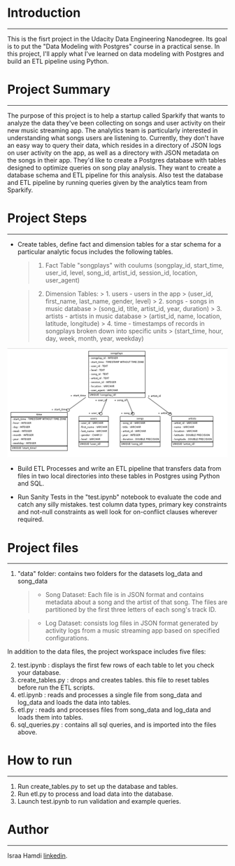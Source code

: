 # Introduction
___
This is the fisrt project in the Udacity Data Engineering Nanodegree.
Its goal is to put the "Data Modeling with Postgres" course in a practical sense.
In this project, I'll apply what I've learned on data modeling with Postgres and build an ETL pipeline using Python.

# Project Summary
___
The purpose of this project is to help a startup called Sparkify that wants to analyze the data they've been collecting on songs and user activity on their new music streaming app. The analytics team is particularly interested in understanding what songs users are listening to. Currently, they don't have an easy way to query their data, which resides in a directory of JSON logs on user activity on the app, as well as a directory with JSON metadata on the songs in their app.
They'd like to create a Postgres database with tables designed to optimize queries on song play analysis. They want to create a database schema and ETL pipeline for this analysis. Also test the database and ETL pipeline by running queries given by the analytics team from Sparkify.

# Project Steps
___
- Create tables, define fact and dimension tables for a star schema for a particular analytic focus includes the following tables.
    > 1. Fact Table "songplays" with coulums (songplay_id, start_time, user_id, level, song_id, artist_id, session_id, location, user_agent)

    > 2. Dimension Tables: 
        > 1. users - users in the app
        > (user_id, first_name, last_name, gender, level)
        > 2. songs - songs in music database
        > (song_id, title, artist_id, year, duration)
        > 3. artists - artists in music database
        > (artist_id, name, location, latitude, longitude)
        > 4. time - timestamps of records in songplays broken down into specific units
        > (start_time, hour, day, week, month, year, weekday)

![ER diagram](erd.png)

- Build ETL Processes and write an ETL pipeline that transfers data from files in two local directories into these tables in Postgres using Python and SQL.

- Run Sanity Tests in the "test.ipynb" notebook to evaluate the code and catch any silly mistakes. test column data types, primary key constraints and not-null constraints as well look for on-conflict clauses wherever required.

# Project files
___
1. "data" folder: contains two folders for the datasets log_data and song_data
    > - Song Dataset: Each file is in JSON format and contains metadata about a song and the artist of that song.
        The files are partitioned by the first three letters of each song's track ID.

    > - Log Dataset: consists log files in JSON format generated by activity logs from a music streaming app based on specified configurations.

In addition to the data files, the project workspace includes five files:

2. test.ipynb : displays the first few rows of each table to let you check your database.
3. create_tables.py : drops and creates tables. this file to reset tables before run the ETL scripts.
4. etl.ipynb : reads and processes a single file from song_data and log_data and loads the data into tables. 
5. etl.py : reads and processes files from song_data and log_data and loads them into tables.
6. sql_queries.py : contains all sql queries, and is imported into the files above.

# How to run 
___
1. Run create_tables.py to set up the database and tables.
2. Run etl.py to process and load data into the database.
3. Launch test.ipynb to run validation and example queries.

# Author
___
Israa Hamdi [linkedin](https://www.linkedin.com/in/israa-hamdi/).